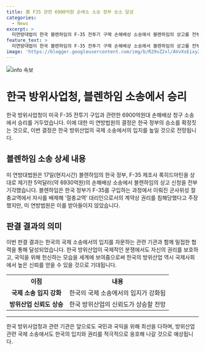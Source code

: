 ```yaml
---
title: 美 F35 관련 6900억원 손배소 소송 정부 승소 달성
categories:
  - News
excerpt: >
  미연방대법이 한국 블렌하임의 F-35 전투기 구매 손해배상 소송에서 블렌하임의 상고를 전부 기각했으며, 최종 승소가 확정됐다. 블렌하임은 우리 정부의 F-35 구매과정에서의 군사위성 절충교역에서 자사를 배제했다며 2020년 말 소송을 제기했지만, 미 법원은 주권 면제 대상으로 관할되지 않는다는 입장을 받아들여 판결했다. 이에 법무부는 국제법무국과 방위사업청이 협력하여 국민과 국익을 보호하기 위해 노력할 것을 강조했다.
feature_text: >
  미연방대법이 한국 블렌하임의 F-35 전투기 구매 손해배상 소송에서 블렌하임의 상고를 전부 기각했으며, 최종 승소가 확정됐다. 블렌하임은 우리 정부의 F-35 구매과정에서의 군사위성 절충교역에서 자사를 배제했다며 2020년 말 소송을 제기했지만, 미 법원은 주권 면제 대상으로 관할되지 않는다는 입장을 받아들여 판결했다. 이에 법무부는 국제법무국과 방위사업청이 협력하여 국민과 국익을 보호하기 위해 노력할 것을 강조했다.
image: 'https://blogger.googleusercontent.com/img/b/R29vZ2xl/AVvXsEixyZcFfHzMRdzZMjFBmAUKJYCLCGyLL1o632UiGVXcaFdKo_bkvkuCioo0uUKlGfBVcT3P84aROyZIXSBEx3Aw5nCQ3pTgDom1WDC4m8eifvWiAmWEEVb4x6G_l8C0QH225ldMjyaFvpxGEBGNO37VmDTDMHGhJPq73UglMfDca1-0aw/s1600/blogspot.png'
---
```


<p><img src="https://blogger.googleusercontent.com/img/b/R29vZ2xl/AVvXsEixyZcFfHzMRdzZMjFBmAUKJYCLCGyLL1o632UiGVXcaFdKo_bkvkuCioo0uUKlGfBVcT3P84aROyZIXSBEx3Aw5nCQ3pTgDom1WDC4m8eifvWiAmWEEVb4x6G_l8C0QH225ldMjyaFvpxGEBGNO37VmDTDMHGhJPq73UglMfDca1-0aw/s1600/blogspot.png" alt="info 속보" /></p>

<h1>한국 방위사업청, 블렌하임 소송에서 승리</h1>

<p data-ke-size="size16">한국 방위사업청이 미국 F-35 전투기 구입과 관련한 6900억원대 손해배상 청구 소송에서 승리를 거두었습니다. 이에 대한 미 연방법원의 결정은 한국 정부의 승소를 확정짓는 것으로, 이번 결정은 한국 방위산업의 국제 소송에서의 입지를 높일 것으로 전망됩니다.</p>

<h2 data-ke-size="size26">블렌하임 소송 상세 내용</h2>

<p data-ke-size="size16">미 연방대법원은 17일(현지시간) 블렌하임의 한국 정부, F-35 제조사 록히드마틴을 상대로 제기한 5억달러(약 6930억원)의 손해배상 소송에서 블렌하임의 상고 신청을 전부 기각했습니다. 블렌하임은 한국 정부가 F-35를 구입하는 과정에서 이뤄진 군사위성 절충교역에서 자사를 배제해 ‘절충교역’ 대리인으로서의 계약상 권리를 침해당했다고 주장했지만, 미 연방법원은 이를 받아들이지 않았습니다.</p>

<h2 data-ke-size="size26">판결 결과의 의미</h2>

<p data-ke-size="size16">이번 판결 결과는 한국의 국제 소송에서의 입지를 자문하는 관련 기관과 함께 밀접한 협력을 통해 달성되었습니다. 한국 방위산업이 국제적인 분쟁에서도 자신의 권리를 보호하고, 국익을 위해 헌신하는 모습을 세계에 보여줌으로써 한국의 방위산업 역시 국제사회에서 높은 신뢰를 얻을 수 있을 것으로 기대됩니다.</p>

<table>
  <tr>
    <th>이점</th>
    <th>내용</th>
  </tr>
  <tr>
    <td style="text-align: center; height: 17px;"><b>국제 소송 입지 강화</b></td>
    <td style="text-align: center; height: 17px;">한국의 국제 소송에서의 입지가 강화됨</td>
  </tr>
  <tr>
    <td style="text-align: center; height: 17px;"><b>방위산업 신뢰도 상승</b></td>
    <td style="text-align: center; height: 17px;">한국 방위산업의 신뢰도가 상승할 전망</td>
  </tr>
</table>

<hr>

<p data-ke-size="size16">한국 방위사업청과 관련 기관은 앞으로도 국민과 국익을 위해 최선을 다하며, 방위산업 관련 국제 소송에서도 한국의 입지와 권리를 적극적으로 옹호해 나갈 것으로 예상됩니다.</p>

